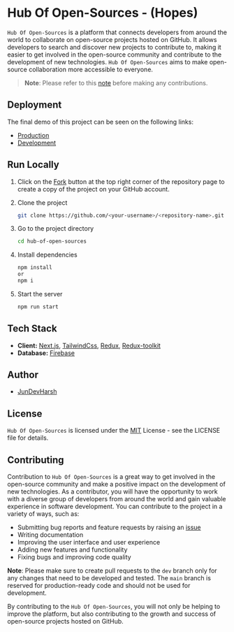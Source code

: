 # Hub Of Open-Sources - (Hopes)

`Hub Of Open-Sources` is a platform that connects developers from around the world to collaborate on open-source projects hosted on GitHub. It allows developers to search and discover new projects to contribute to, making it easier to get involved in the open-source community and contribute to the development of new technologies. `Hub Of Open-Sources` aims to make open-source collaboration more accessible to everyone.

> **Note**: Please refer to this [note](#pr-note) before making any contributions.

## Deployment

The final demo of this project can be seen on the following links:

- [Production](https://hub-of-open-sources.vercel.app/)
- [Development](https://beta-hub-of-open-sources.vercel.app/)

## Run Locally

1. Click on the [Fork](https://github.com/JunDevHarsh/hub-of-open-sources/fork) button at the top right corner of the repository page to create a copy of the project on your GitHub account.

2. Clone the project

   ```bash
   git clone https://github.com/<your-username>/<repository-name>.git
   ```

3. Go to the project directory

   ```bash
   cd hub-of-open-sources
   ```

4. Install dependencies

   ```bash
   npm install
   or
   npm i
   ```

5. Start the server

   ```bash
   npm run start
   ```

## Tech Stack

- **Client:** [Next.js](https://nextjs.org/), [TailwindCss](https://tailwindcss.com/), [Redux](https://redux.js.org/), [Redux-toolkit](https://redux-toolkit.js.org/)
- **Database:** [Firebase](https://firebase.google.com/)

## Author

- [JunDevHarsh](https://www.github.com/JunDevHarsh)

## License

`Hub Of Open-Sources` is licensed under the [MIT](/LICENSE) License - see the LICENSE file for details.

## Contributing

Contribution to `Hub Of Open-Sources` is a great way to get involved in the open-source community and make a positive impact on the development of new technologies. As a contributor, you will have the opportunity to work with a diverse group of developers from around the world and gain valuable experience in software development. You can contribute to the project in a variety of ways, such as:

- Submitting bug reports and feature requests by raising an [issue](https://github.com/JunDevHarsh/hub-of-open-sources/issues/new)
- Writing documentation
- Improving the user interface and user experience
- Adding new features and functionality
- Fixing bugs and improving code quality

**Note**: <span id="pr-note" name="pr-note">Please make sure to create pull requests to the `dev` branch only for any changes that need to be developed and tested. The `main` branch is reserved for production-ready code and should not be used for development.</span>

By contributing to the `Hub Of Open-Sources`, you will not only be helping to improve the platform, but also contributing to the growth and success of open-source projects hosted on GitHub.
